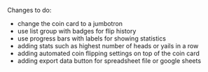 Changes to do:

- change the coin card to a jumbotron
- use list group with badges for flip history
- use progress bars with labels for showing statistics
- adding stats such as highest number of heads or yails in a row
- adding automated coin flipping settings on top of the coin card
- adding export data button for spreadsheet file or google sheets

